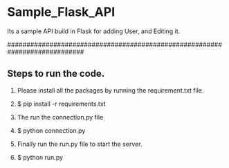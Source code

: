 # Sample_Flask_API
Its a sample API build in Flask for adding User, and Editing it. 

############################################################################

## Steps to run the code.
1. Please install all the packages by running the requirement.txt file.
2. $ pip install -r requirements.txt

2. The run the connection.py file
3. $ python connection.py

3. Finally run the run.py file to start the server.
4. $ python run.py
